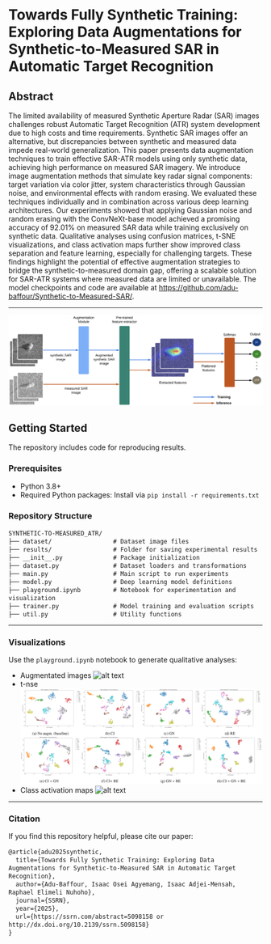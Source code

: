 # Towards Fully Synthetic Training: Exploring Data Augmentations for Synthetic-to-Measured SAR in Automatic Target Recognition

## Abstract

The limited availability of measured Synthetic Aperture Radar (SAR) images challenges robust Automatic Target Recognition (ATR) system development due to high costs and time requirements. Synthetic SAR images offer an alternative, but discrepancies between synthetic and measured data impede real-world generalization. This paper presents data augmentation techniques to train effective SAR-ATR models using only synthetic data, achieving high performance on measured SAR imagery. We introduce image augmentation methods that simulate key radar signal components: target variation via color jitter, system characteristics through Gaussian noise, and environmental effects with random erasing. We evaluated these techniques individually and in combination across various deep learning architectures. Our experiments showed that applying Gaussian noise and random erasing with the ConvNeXt-base model achieved a promising accuracy of 92.01% on measured SAR data while training exclusively on synthetic data. Qualitative analyses using confusion matrices, t-SNE visualizations, and class activation maps further show improved class separation and feature learning, especially for challenging targets. These findings highlight the potential of effective augmentation strategies to bridge the synthetic-to-measured domain gap, offering a scalable solution for SAR-ATR systems where measured data are limited or unavailable. The model checkpoints and code are available at https://github.com/adu-baffour/Synthetic-to-Measured-SAR/.

---

 ![alt text](https://github.com/adu-baffour/Synthetic-to-Measured-SAR/blob/main/imgs/architecture.png?raw=true)


## Getting Started
The repository includes code for reproducing results.  

### Prerequisites
- Python 3.8+
- Required Python packages: Install via `pip install -r requirements.txt`

### Repository Structure
```plaintext
SYNTHETIC-TO-MEASURED_ATR/
├── dataset/                 # Dataset image files
├── results/                 # Folder for saving experimental results
├── __init__.py              # Package initialization
├── dataset.py               # Dataset loaders and transformations
├── main.py                  # Main script to run experiments
├── model.py                 # Deep learning model definitions
├── playground.ipynb         # Notebook for experimentation and visualization
├── trainer.py               # Model training and evaluation scripts
├── util.py                  # Utility functions
```
---
### Visualizations
Use the `playground.ipynb` notebook to generate qualitative analyses:
- Augmentated images
  ![alt text](https://github.com/adu-baffour/Synthetic-to-Measured-SAR/blob/[branch]/augmentation.jpg?raw=true)
- t-nse
![alt text](https://github.com/adu-baffour/Synthetic-to-Measured-SAR/blob/main/imgs/tsne.png?raw=true)
- Class activation maps
  ![alt text](https://github.com/adu-baffour/Synthetic-to-Measured-SAR/blob/[branch]/heatmap.jpg?raw=true)
---
### Citation
If you find this repository helpful, please cite our paper:
```plaintext
@article{adu2025synthetic,
  title={Towards Fully Synthetic Training: Exploring Data Augmentations for Synthetic-to-Measured SAR in Automatic Target Recognition},
  author={Adu-Baffour, Isaac Osei Agyemang, Isaac Adjei-Mensah, Raphael Elimeli Nuhoho},
  journal={SSRN},
  year={2025},
  url={https://ssrn.com/abstract=5098158 or http://dx.doi.org/10.2139/ssrn.5098158}
}
```
